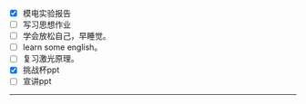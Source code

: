 - [x] 模电实验报告
- [ ] 写习思想作业
- [ ] 学会放松自己，早睡觉。
- [ ] learn some english。
- [ ] 复习激光原理。
- [x] 挑战杯ppt
- [ ] 宣讲ppt
---
